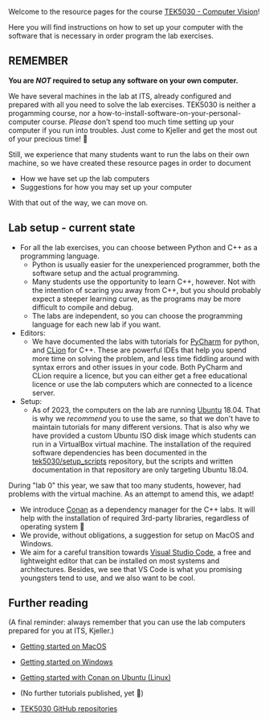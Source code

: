 Welcome to the resource pages for the course [TEK5030 - Computer Vision](https://www.uio.no/studier/emner/matnat/its/TEK5030/)!

Here you will find instructions on how to set up your computer with the software that is necessary in order program the lab exercises.

## REMEMBER

**You are *NOT* required to setup any software on your own computer.**

We have several machines in the lab at ITS, already configured and prepared with all you need to solve the lab exercises. TEK5030 is neither a progamming course, nor a how-to-install-software-on-your-personal-computer course. *Please* don't spend too much time setting up your computer if you run into troubles. Just come to Kjeller and get the most out of your precious time! 🙂

Still, we experience that many students want to run the labs on their own machine, so we have created these resource pages in order to document

- How we have set up the lab computers
- Suggestions for how you may set up your computer

With that out of the way, we can move on.

## Lab setup - current state

- For all the lab exercises, you can choose between Python and C++ as a programming language.
   - Python is usually easier for the unexperienced programmer, both the software setup and the actual programming.
   - Many students use the opportunity to learn C++, however. Not with the intention of scaring you away from C++, but you should probably expect a steeper learning curve, as the programs may be more difficult to compile and debug.
   - The labs are independent, so you can choose the programming language for each new lab if you want.
- Editors:
   - We have documented the labs with tutorials for [PyCharm](https://www.jetbrains.com/pycharm/) for python, and [CLion](https://www.jetbrains.com/clion/) for C++. These are powerful IDEs that help you spend more time on solving the problem, and less time fiddling around with syntax errors and other issues in your code. Both PyCharm and CLion require a licence, but you can either get a free educational licence or use the lab computers which are connected to a licence server.
- Setup:
    - As of 2023, the computers on the lab are running [Ubuntu](https://ubuntu.com/desktop) 18.04. That is why we _recommend_ you to use the same, so that we don't have to maintain tutorials for many different versions. That is also why we have provided a custom Ubuntu ISO disk image which students can run in a VirtualBox virtual machine. The installation of the required software dependencies has been documented in the [tek5030/setup_scripts](https://github.com/tek5030/setup_scripts) repository, but the scripts and written documentation in that repository are only targeting Ubuntu 18.04.

During "lab 0" this year, we saw that too many students, however, had problems with the virtual machine. As an attempt to amend this, we adapt!

- We introduce [Conan](https://conan.io/) as a dependency manager for the C++ labs. It will help with the installation of required 3rd-party libraries, regardless of operating system 🤞
- We provide, without obligations, a suggestion for setup on MacOS and Windows.
- We aim for a careful transition towards [Visual Studio Code](https://code.visualstudio.com/), a free and lightweight editor that can be installed on most systems and architectures. Besides, we see that VS Code is what you promising youngsters tend to use, and we also want to be cool.

## Further reading

(A final reminder: always remember that you can use the lab computers prepared for you at ITS, Kjeller.)

- [Getting started on MacOS](/tutorial/macos.md)
- [Getting started on Windows](/tutorial/windows.md)
- [Getting started with Conan on Ubuntu (Linux)](/tutorial/conan.md)

- (No further tutorials published, yet 🤷)
- [TEK5030 GitHub repositories](https://github.com/tek5030/)
